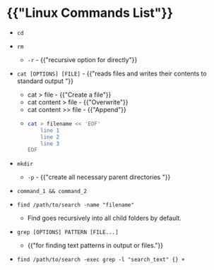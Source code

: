 # {{"Linux Commands List"}}
* `cd`
* `rm`
    * `-r` - {{"recursive option for directly"}}
* `cat [OPTIONS] [FILE]` - {{"reads files and writes their contents to standard output "}}
    * cat > file - {{"Create a file"}}
    * cat content > file - {{"Overwrite"}}
    * cat content >> file - {{"Append"}}
    *   ```bash
        cat > filename << 'EOF'
            line 1
            line 2
            line 3
        EOF
        ```

* `mkdir`
    * `-p` - {{"create all necessary parent directories "}}

* `command_1 && command_2`

* `find /path/to/search -name "filename"`
    *  Find goes recursively into all child folders by default.

* `grep [OPTIONS] PATTERN [FILE...]`
    * {{"for finding text patterns in output or files."}}
    
* `find /path/to/search -exec grep -l "search_text" {} +`
